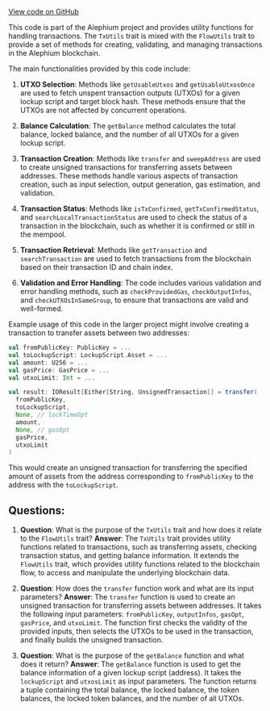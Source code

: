 [View code on GitHub](https://github.com/oxygenium/oxygenium/flow/src/main/scala/org/oxygenium/flow/core/TxUtils.scala)

This code is part of the Alephium project and provides utility functions for handling transactions. The `TxUtils` trait is mixed with the `FlowUtils` trait to provide a set of methods for creating, validating, and managing transactions in the Alephium blockchain.

The main functionalities provided by this code include:

1. **UTXO Selection**: Methods like `getUsableUtxos` and `getUsableUtxosOnce` are used to fetch unspent transaction outputs (UTXOs) for a given lockup script and target block hash. These methods ensure that the UTXOs are not affected by concurrent operations.

2. **Balance Calculation**: The `getBalance` method calculates the total balance, locked balance, and the number of all UTXOs for a given lockup script.

3. **Transaction Creation**: Methods like `transfer` and `sweepAddress` are used to create unsigned transactions for transferring assets between addresses. These methods handle various aspects of transaction creation, such as input selection, output generation, gas estimation, and validation.

4. **Transaction Status**: Methods like `isTxConfirmed`, `getTxConfirmedStatus`, and `searchLocalTransactionStatus` are used to check the status of a transaction in the blockchain, such as whether it is confirmed or still in the mempool.

5. **Transaction Retrieval**: Methods like `getTransaction` and `searchTransaction` are used to fetch transactions from the blockchain based on their transaction ID and chain index.

6. **Validation and Error Handling**: The code includes various validation and error handling methods, such as `checkProvidedGas`, `checkOutputInfos`, and `checkUTXOsInSameGroup`, to ensure that transactions are valid and well-formed.

Example usage of this code in the larger project might involve creating a transaction to transfer assets between two addresses:

```scala
val fromPublicKey: PublicKey = ...
val toLockupScript: LockupScript.Asset = ...
val amount: U256 = ...
val gasPrice: GasPrice = ...
val utxoLimit: Int = ...

val result: IOResult[Either[String, UnsignedTransaction]] = transfer(
  fromPublicKey,
  toLockupScript,
  None, // lockTimeOpt
  amount,
  None, // gasOpt
  gasPrice,
  utxoLimit
)
```

This would create an unsigned transaction for transferring the specified amount of assets from the address corresponding to `fromPublicKey` to the address with the `toLockupScript`.
## Questions: 
 1. **Question**: What is the purpose of the `TxUtils` trait and how does it relate to the `FlowUtils` trait?
   **Answer**: The `TxUtils` trait provides utility functions related to transactions, such as transferring assets, checking transaction status, and getting balance information. It extends the `FlowUtils` trait, which provides utility functions related to the blockchain flow, to access and manipulate the underlying blockchain data.

2. **Question**: How does the `transfer` function work and what are its input parameters?
   **Answer**: The `transfer` function is used to create an unsigned transaction for transferring assets between addresses. It takes the following input parameters: `fromPublicKey`, `outputInfos`, `gasOpt`, `gasPrice`, and `utxoLimit`. The function first checks the validity of the provided inputs, then selects the UTXOs to be used in the transaction, and finally builds the unsigned transaction.

3. **Question**: What is the purpose of the `getBalance` function and what does it return?
   **Answer**: The `getBalance` function is used to get the balance information of a given lockup script (address). It takes the `lockupScript` and `utxosLimit` as input parameters. The function returns a tuple containing the total balance, the locked balance, the token balances, the locked token balances, and the number of all UTXOs.